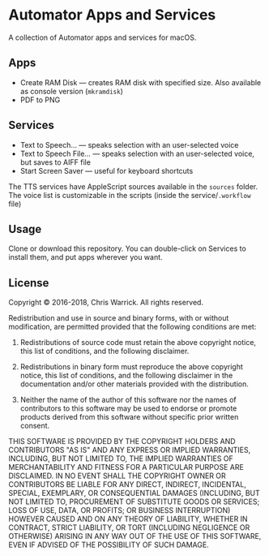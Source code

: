 Automator Apps and Services
===========================

A collection of Automator apps and services for macOS.

Apps
----

* Create RAM Disk — creates RAM disk with specified size. Also available as
  console version (`mkramdisk`)
* PDF to PNG

Services
--------

* Text to Speech… — speaks selection with an user-selected voice
* Text to Speech File… — speaks selection with an user-selected voice, but
  saves to AIFF file
* Start Screen Saver — useful for keyboard shortcuts

The TTS services have AppleScript sources available in the `sources` folder.
The voice list is customizable in the scripts (inside the service/`.workflow`
file)

Usage
-----

Clone or download this repository. You can double-click on Services to install
them, and put apps wherever you want.

License
-------

Copyright © 2016-2018, Chris Warrick.
All rights reserved.

Redistribution and use in source and binary forms, with or without modification, are permitted provided that the following conditions are met:

1. Redistributions of source code must retain the above copyright notice, this list of conditions, and the following disclaimer.

2. Redistributions in binary form must reproduce the above copyright notice, this list of conditions, and the following disclaimer in the documentation and/or other materials provided with the distribution.

3. Neither the name of the author of this software nor the names of contributors to this software may be used to endorse or promote products derived from this software without specific prior written consent.

THIS SOFTWARE IS PROVIDED BY THE COPYRIGHT HOLDERS AND CONTRIBUTORS "AS IS" AND ANY EXPRESS OR IMPLIED WARRANTIES, INCLUDING, BUT NOT LIMITED TO, THE IMPLIED WARRANTIES OF MERCHANTABILITY AND FITNESS FOR A PARTICULAR PURPOSE ARE DISCLAIMED.  IN NO EVENT SHALL THE COPYRIGHT OWNER OR CONTRIBUTORS BE LIABLE FOR ANY DIRECT, INDIRECT, INCIDENTAL, SPECIAL, EXEMPLARY, OR CONSEQUENTIAL DAMAGES (INCLUDING, BUT NOT LIMITED TO, PROCUREMENT OF SUBSTITUTE GOODS OR SERVICES; LOSS OF USE, DATA, OR PROFITS; OR BUSINESS INTERRUPTION) HOWEVER CAUSED AND ON ANY THEORY OF LIABILITY, WHETHER IN CONTRACT, STRICT LIABILITY, OR TORT (INCLUDING NEGLIGENCE OR OTHERWISE) ARISING IN ANY WAY OUT OF THE USE OF THIS SOFTWARE, EVEN IF ADVISED OF THE POSSIBILITY OF SUCH DAMAGE.
